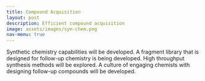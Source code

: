 ```yaml
---
title: Compound Acquisition
layout: post
description: Efficient compound acquisition
image: assets/images/syn-chem.png
nav-menu: true
---
```

Synthetic chemistry capabilities will be developed. A fragment library that is designed for follow-up chemistry is being developed. High throughput synthesis methods will be explored. A culture of engaging chemists with designing follow-up compounds will be developed.
